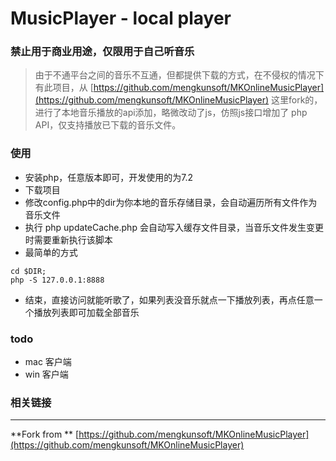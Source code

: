 MusicPlayer - local player
========
### 禁止用于商业用途，仅限用于自己听音乐

> 由于不通平台之间的音乐不互通，但都提供下载的方式，在不侵权的情况下有此项目，从 [https://github.com/mengkunsoft/MKOnlineMusicPlayer](https://github.com/mengkunsoft/MKOnlineMusicPlayer) 这里fork的，进行了本地音乐播放的api添加，略微改动了js，仿照js接口增加了 php API，仅支持播放已下载的音乐文件。

### 使用
- 安装php，任意版本即可，开发使用的为7.2
- 下载项目
- 修改config.php中的dir为你本地的音乐存储目录，会自动遍历所有文件作为音乐文件
- 执行 php updateCache.php 会自动写入缓存文件目录，当音乐文件发生变更时需要重新执行该脚本
- 最简单的方式
```
cd $DIR;
php -S 127.0.0.1:8888
```
- 结束，直接访问就能听歌了，如果列表没音乐就点一下播放列表，再点任意一个播放列表即可加载全部音乐

### todo
- mac 客户端
- win 客户端

### 相关链接
-----
**Fork from ** [https://github.com/mengkunsoft/MKOnlineMusicPlayer](https://github.com/mengkunsoft/MKOnlineMusicPlayer)
